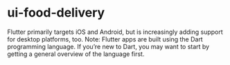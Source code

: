 # ui-food-delivery
Flutter primarily targets iOS and Android, but is increasingly adding support for desktop platforms, too. Note: Flutter apps are built using the Dart programming language. If you’re new to Dart, you may want to start by getting a general overview of the language first.
